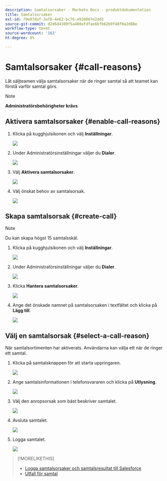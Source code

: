```yaml
---
description: Samtalsorsaker - Marketo Docs - produktdokumentation
title: Samtalsorsaker
exl-id: 79e87daf-3af6-4e62-bc76-a920867e2dd2
source-git-commit: d2d6d4389f5a480afdfae6bfb62b9f48f0a2d88e
workflow-type: tm+mt
source-wordcount: '163'
ht-degree: 0%

---
```


# Samtalsorsaker {#call-reasons}

Låt säljteamen välja samtalsorsaker när de ringer samtal så att teamet kan förstå varför samtal görs.

>[!NOTE]
>
>**Administratörsbehörigheter krävs**

## Aktivera samtalsorsaker {#enable-call-reasons}

1. Klicka på kugghjulsikonen och välj **Inställningar**.

   ![](assets/call-reasons-1.png)

1. Under Administratörsinställningar väljer du **Dialer**.

   ![](assets/call-reasons-2.png)

1. Välj **Aktivera samtalsorsaker**.

   ![](assets/call-reasons-3.png)

1. Välj önskat behov av samtalsorsak.

   ![](assets/call-reasons-4.png)

## Skapa samtalsorsak {#create-call}

>[!NOTE]
>
>Du kan skapa högst 15 samtalsskäl.

1. Klicka på kugghjulsikonen och välj **Inställningar**.

   ![](assets/call-reasons-5.png)

1. Under Administratörsinställningar väljer du **Dialer**.

   ![](assets/call-reasons-6.png)

1. Klicka **Hantera samtalsorsaker**.

   ![](assets/call-reasons-7.png)

1. Ange det önskade namnet på samtalsorsaken i textfältet och klicka på **Lägg till**.

   ![](assets/call-reasons-8.png)

## Välj en samtalsorsak {#select-a-call-reason}

När samtalsortimenten har aktiverats. Användarna kan välja ett när de ringer ett samtal.

1. Klicka på samtalsknappen för att starta uppringaren.

   ![](assets/call-reasons-9.png)

1. Ange samtalsinformationen i telefonsvararen och klicka på **Utlysning**.

   ![](assets/call-reasons-10.png)

1. Välj den anropsorsak som bäst beskriver samtalet.

   ![](assets/call-reasons-11.png)

1. Avsluta samtalet.

   ![](assets/call-reasons-12.png)

1. Logga samtalet.

   ![](assets/call-reasons-13.png)

>[!MORELIKETHIS]
>
>* [Logga samtalsorsaker och samtalsresultat till Salesforce](/help/marketo/product-docs/marketo-sales-connect/phone/log-call-reasons-and-call-outcomes-to-salesforce.md)
>* [Utfall för samtal](/help/marketo/product-docs/marketo-sales-connect/phone/call-outcomes.md)

